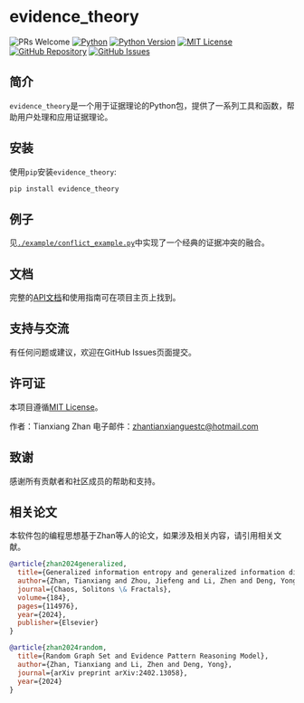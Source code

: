 # evidence_theory

![PRs Welcome](https://img.shields.io/badge/PRs-Welcome-green) 
[![Python](https://img.shields.io/badge/PyPI-3670A0?logo=PyPI&logoColor=ffdd54)](https://pypi.org/project/evidence-thoery/)
[![Python Version](https://img.shields.io/badge/python-%3E%3D3.7-blue.svg)](https://www.python.org/downloads/)
[![MIT License](https://img.shields.io/badge/License-MIT-green.svg)](https://opensource.org/licenses/MIT)
[![GitHub Repository](https://img.shields.io/badge/repository-GitHub-blue.svg)](https://github.com/ztxtech/evidence_theory)
[![GitHub Issues](https://img.shields.io/github/issues/ztxtech/evidence_theory.svg)](https://github.com/ztxtech/evidence_theory/issues)



## 简介

`evidence_theory`是一个用于证据理论的Python包，提供了一系列工具和函数，帮助用户处理和应用证据理论。

## 安装

使用`pip`安装`evidence_theory`:

```bash
pip install evidence_theory
```

## 例子

见[`./example/conflict_example.py`](https://github.com/ztxtech/evidence_theory/blob/main/example/conflict_example.py)中实现了一个经典的证据冲突的融合。

## 文档
完整的[API文档](https://evidence-theory.readthedocs.io/)和使用指南可在项目主页上找到。

## 支持与交流
有任何问题或建议，欢迎在GitHub Issues页面提交。

## 许可证
本项目遵循[MIT License](https://opensource.org/licenses/MIT)。

作者：Tianxiang Zhan 电子邮件：[zhantianxianguestc@hotmail.com](mailto:zhantianxianguestc@hotmail.com)

## 致谢
感谢所有贡献者和社区成员的帮助和支持。

## 相关论文
本软件包的编程思想基于Zhan等人的论文，如果涉及相关内容，请引用相关文献。

```bibtex
@article{zhan2024generalized,
  title={Generalized information entropy and generalized information dimension},
  author={Zhan, Tianxiang and Zhou, Jiefeng and Li, Zhen and Deng, Yong},
  journal={Chaos, Solitons \& Fractals},
  volume={184},
  pages={114976},
  year={2024},
  publisher={Elsevier}
}
```

```bibtex
@article{zhan2024random,
  title={Random Graph Set and Evidence Pattern Reasoning Model},
  author={Zhan, Tianxiang and Li, Zhen and Deng, Yong},
  journal={arXiv preprint arXiv:2402.13058},
  year={2024}
}
```
